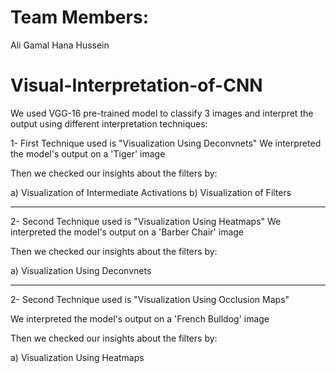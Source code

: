 # Team Members:
Ali Gamal
Hana Hussein

# Visual-Interpretation-of-CNN

We used VGG-16 pre-trained model to classify 3 images and interpret the output using different interpretation techniques:

1- First Technique used is "Visualization Using Deconvnets"
We interpreted the model's output on a 'Tiger' image

Then we checked our insights about the filters by:

a) Visualization of Intermediate Activations
b) Visualization of Filters

--------------------------------------------------------------

2- Second Technique used is "Visualization Using Heatmaps"
We interpreted the model's output on a 'Barber Chair' image

Then we checked our insights about the filters by:

a) Visualization Using Deconvnets

--------------------------------------------------------------

2- Second Technique used is "Visualization Using Occlusion Maps"

We interpreted the model's output on a 'French Bulldog' image

Then we checked our insights about the filters by:

a) Visualization Using Heatmaps
